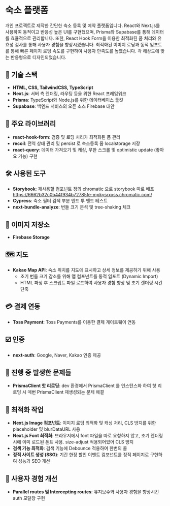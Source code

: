 # 숙소 플랫폼

개인 프로젝트로 제작한 간단한 숙소 등록 및 예약 플랫폼입니다.
React와 Next.js를 사용하여 동적이고 반응성 높은 UI를 구현했으며, Prisma와 Supabase를 통해 데이터를 효율적으로 관리합니다.
또한, React Hook Form을 이용한 최적화된 폼 처리와 유효성 검사를 통해 사용자 경험을 향상시켰습니다.
최적화된 이미지 로딩과 동적 임포트를 통해 빠른 페이지 로딩 속도를 구현하여 사용자 만족도를 높였습니다.
각 해상도에 맞는 반응형으로 디자인되었습니다.

## 🎯 기술 스택

- **HTML, CSS, TailwindCSS, TypeScript**
- **Next.js**: 서버 측 렌더링, 라우팅 등을 위한 React 프레임워크
- **Prisma**: TypeScript와 Node.js를 위한 데이터베이스 툴킷
- **Supabase**: 백엔드 서비스의 오픈 소스 Firebase 대안

## 📜 주요 라이브러리

- **react-hook-form**: 검증 및 로딩 처리가 최적화된 폼 관리
- **recoil**: 전역 상태 관리 및 persist 로 숙소등록 폼 localstorage 저장
- **react-query**: 데이터 가져오기 및 캐싱, 무한 스크롤 및 optimistic update (좋아요 기능) 구현

## 🛠️ 사용된 도구

- **Storybook**: 재사용할 컴포넌트 정의 chromatic 으로 storybook 따로 배포 https://6662b32c0b44f934b72785fe-mpkysrxxss.chromatic.com/
- **Cypress**: 숙소 필터 검색 부분 엔드 투 엔드 테스트
- **next-bundle-analyze**: 번들 크기 분석 및 tree-shaking 체크

## 📁 이미지 저장소

- **Firebase Storage**

## 🗺️ 지도

- **Kakao Map API**: 숙소 위치를 지도에 표시하고 상세 정보를 제공하기 위해 사용
  - 초기 번들 크기 감소를 위해 맵 컴포넌트를 동적 임포트 (Dynamic Import)
  - HTML 파싱 후 스크립트 파일 로드하여 사용자 경험 향상 및 초기 렌더링 시간 단축

## 💳 결제 연동

- **Toss Payment**: Toss Payments를 이용한 결제 게이트웨이 연동

## ☑️ 인증

- **next-auth**: Google, Naver, Kakao 인증 제공

## 🧐 진행 중 발생한 문제들

- **PrismaClient 핫 리로딩**: dev 환경에서 PrismaClient 를 인스턴스화 하여 핫 리로딩 시 매번 PrismaClient 재생성되는 문제 해결

## 👏 최적화 작업

- **Next.js Image 컴포넌트**: 이미지 로딩 최적화 및 캐싱 처리, CLS 방지를 위한 placeholder 및 blurDataURL 사용
- **Next.js Font 최적화**: 브라우저에서 font 파일을 따로 요청하지 않고, 초기 렌더링 시에 이미 로드된 폰트 사용. size-adjust 적용되어있어 CLS 방지
- **검색 기능 최적화**: 검색 기능에 Debounce 적용하여 한번의 콜
- **정적 사이트 생성 (SSG)**: 기간 한정 할인 이벤트 컴포넌트를 정적 페이지로 구현하여 성능과 SEO 개선

## 🎉 사용자 경험 개선

- **Parallel routes 및 Intercepting routes**: 유지보수와 사용자 경험을 향상시킨 auth 모달창 구현
